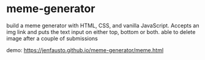 # meme-generator
build a meme generator with HTML, CSS, and vanilla JavaScript. Accepts an img link and puts the text input on either top, bottom or both. able to delete image after a couple of submissions

demo: https://jenfausto.github.io/meme-generator/meme.html

